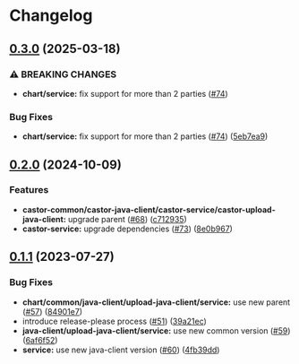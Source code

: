 # Changelog

## [0.3.0](https://github.com/carbynestack/castor/compare/service-v0.2.0...service-v0.3.0) (2025-03-18)


### ⚠ BREAKING CHANGES

* **chart/service:** fix support for more than 2 parties ([#74](https://github.com/carbynestack/castor/issues/74))

### Bug Fixes

* **chart/service:** fix support for more than 2 parties ([#74](https://github.com/carbynestack/castor/issues/74)) ([5eb7ea9](https://github.com/carbynestack/castor/commit/5eb7ea9f2efcb076d55b576956ef7fe1f5f47ede))

## [0.2.0](https://github.com/carbynestack/castor/compare/service-v0.1.1...service-v0.2.0) (2024-10-09)


### Features

* **castor-common/castor-java-client/castor-service/castor-upload-java-client:** upgrade parent ([#68](https://github.com/carbynestack/castor/issues/68)) ([c712935](https://github.com/carbynestack/castor/commit/c71293591f5ff69f12cd063b0c7c900d17b7a78a))
* **castor-service:** upgrade dependencies ([#73](https://github.com/carbynestack/castor/issues/73)) ([8e0b967](https://github.com/carbynestack/castor/commit/8e0b967e9c2bce8c2485f80bf600d57d9fdd5d35))

## [0.1.1](https://github.com/carbynestack/castor/compare/service-v0.1.0...service-v0.1.1) (2023-07-27)


### Bug Fixes

* **chart/common/java-client/upload-java-client/service:** use new parent ([#57](https://github.com/carbynestack/castor/issues/57)) ([84901e7](https://github.com/carbynestack/castor/commit/84901e7c93b50b90db8992b80e605f9adfc24c54))
* introduce release-please process ([#51](https://github.com/carbynestack/castor/issues/51)) ([39a21ec](https://github.com/carbynestack/castor/commit/39a21ec78c2122bcd4a86fcc8bf6966a0007c285))
* **java-client/upload-java-client/service:** use new common version ([#59](https://github.com/carbynestack/castor/issues/59)) ([6af6f52](https://github.com/carbynestack/castor/commit/6af6f525a1d0cbb6f26d63cfa25a03f2fa029a22))
* **service:** use new java-client version ([#60](https://github.com/carbynestack/castor/issues/60)) ([4fb39dd](https://github.com/carbynestack/castor/commit/4fb39dd9b458c2784cc440a47227d3eb5eddffc3))
